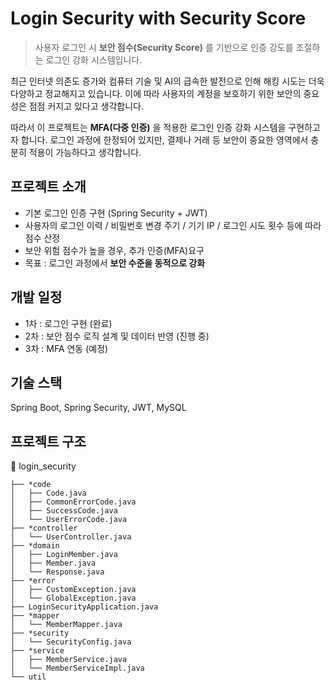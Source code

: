 # Login Security with Security Score

>사용자 로그인 시 **보안 점수(Security Score)** 를 기반으로 인증 강도를 조절하는 로그인 강화 시스템입니다.

최근 인터넷 의존도 증가와 컴퓨터 기술 및 AI의 급속한 발전으로 인해 해킹 시도는 더욱 다양하고 정교해지고 있습니다.
이에 따라 사용자의 계정을 보호하기 위한 보안의 중요성은 점점 커지고 있다고 생각합니다.

따라서 이 프로젝트는 **MFA(다중 인증)** 을 적용한 로그인 인증 강화 시스템을 구현하고자 합니다.
로그인 과정에 한정되어 있지만, 결제나 거래 등 보안이 중요한 영역에서 충분히 적용이 가능하다고 생각합니다.

## 프로젝트 소개
- 기본 로그인 인증 구현 (Spring Security + JWT)
- 사용자의 로그인 이력 / 비밀번호 변경 주기 / 기기 IP / 로그인 시도 횟수 등에 따라 점수 산정
- 보안 위험 점수가 높을 경우, 추가 인증(MFA)요구
- 목표 : 로그인 과정에서 **보안 수준을 동적으로 강화**

## 개발 일정
- 1차 : 로그인 구현 (완료)
- 2차 : 보안 점수 로직 설계 및 데이터 반영 (진행 중)
- 3차 : MFA 연동 (예정)

## 기술 스택
Spring Boot, Spring Security, JWT, MySQL

## 프로젝트 구조
📁 login_security
```shell
├── *code
│   ├── Code.java
│   ├── CommonErrorCode.java
│   ├── SuccessCode.java
│   └── UserErrorCode.java
├── *controller
│   └── UserController.java
├── *domain
│   ├── LoginMember.java
│   ├── Member.java
│   └── Response.java
├── *error
│   ├── CustomException.java
│   └── GlobalException.java
├── LoginSecurityApplication.java
├── *mapper
│   └── MemberMapper.java
├── *security
│   └── SecurityConfig.java
├── *service
│   ├── MemberService.java
│   └── MemberServiceImpl.java
└── util
```
